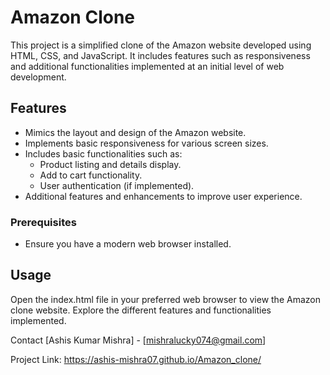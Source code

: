 
# Amazon Clone

This project is a simplified clone of the Amazon website developed using HTML, CSS, and JavaScript. It includes features such as responsiveness and additional functionalities implemented at an initial level of web development.

## Features

- Mimics the layout and design of the Amazon website.
- Implements basic responsiveness for various screen sizes.
- Includes basic functionalities such as:
  - Product listing and details display.
  - Add to cart functionality.
  - User authentication (if implemented).
- Additional features and enhancements to improve user experience.

### Prerequisites

- Ensure you have a modern web browser installed.


## Usage
Open the index.html file in your preferred web browser to view the Amazon clone website.
Explore the different features and functionalities implemented.

Contact
[Ashis Kumar Mishra] - [mishralucky074@gmail.com]

Project Link: https://ashis-mishra07.github.io/Amazon_clone/
